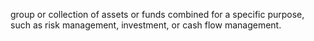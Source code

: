  group or collection of assets or funds combined for a specific purpose, such as risk management, investment, or cash flow management.